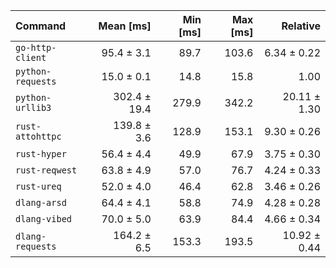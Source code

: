 | Command | Mean [ms] | Min [ms] | Max [ms] | Relative |
|:---|---:|---:|---:|---:|
| `go-http-client` | 95.4 ± 3.1 | 89.7 | 103.6 | 6.34 ± 0.22 |
| `python-requests` | 15.0 ± 0.1 | 14.8 | 15.8 | 1.00 |
| `python-urllib3` | 302.4 ± 19.4 | 279.9 | 342.2 | 20.11 ± 1.30 |
| `rust-attohttpc` | 139.8 ± 3.6 | 128.9 | 153.1 | 9.30 ± 0.26 |
| `rust-hyper` | 56.4 ± 4.4 | 49.9 | 67.9 | 3.75 ± 0.30 |
| `rust-reqwest` | 63.8 ± 4.9 | 57.0 | 76.7 | 4.24 ± 0.33 |
| `rust-ureq` | 52.0 ± 4.0 | 46.4 | 62.8 | 3.46 ± 0.26 |
| `dlang-arsd` | 64.4 ± 4.1 | 58.8 | 74.9 | 4.28 ± 0.28 |
| `dlang-vibed` | 70.0 ± 5.0 | 63.9 | 84.4 | 4.66 ± 0.34 |
| `dlang-requests` | 164.2 ± 6.5 | 153.3 | 193.5 | 10.92 ± 0.44 |
